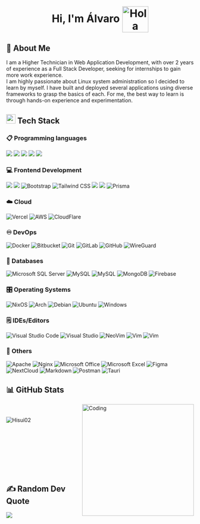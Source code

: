 <h1 align="center"><b>Hi, I'm Álvaro </b><img alt="Hola" height="70px" width="70px" align="center" src="https://c.tenor.com/fYg91qBpDdgAAAAi/bongo-cat-transparent.gif"></img></h1>

## 💫 About Me
I am a Higher Technician in Web Application Development, with over 2 years of experience as a Full Stack Developer, seeking for internships to gain more work experience.
<br/>
I am highly passionate about Linux system administration so I decided to learn by myself. I have built and deployed several applications using diverse frameworks to grasp the basics of each. For me, the best way to learn is through hands-on experience and experimentation.

## <img  src="https://media2.giphy.com/media/QssGEmpkyEOhBCb7e1/giphy.gif?cid=ecf05e47a0n3gi1bfqntqmob8g9aid1oyj2wr3ds3mg700bl&rid=giphy.gif" width ="25"><b> Tech Stack</b>

### 📋 Programming languages
<span>
  <img src="https://img.shields.io/badge/javascript-%23323330.svg?logo=javascript&logoColor=%23F7DF1E">
  <img src="https://img.shields.io/badge/typescript-%23007ACC.svg?logo=typescript&logoColor=white">
  <img src="https://img.shields.io/badge/java-%23ED8B00.svg?logo=openjdk&logoColor=white">
  <img src="https://img.shields.io/badge/php-%23777BB4.svg?logo=php&logoColor=white">
  <img src="https://img.shields.io/badge/python-3670A0?logo=python&logoColor=ffdd54">
</span>

### 💻 Frontend Development
<span>
  <img src="https://img.shields.io/badge/html5-%23E34F26.svg?logo=html5&logoColor=white">
  <img src="https://img.shields.io/badge/css3-%231572B6.svg?logo=css3&logoColor=white">
  <img alt="Bootstrap" src="https://img.shields.io/badge/Bootstrap-%23563D7C.svg?logo=bootstrap&logoColor=white"/>
  <img alt="Tailwind CSS" src="https://img.shields.io/badge/Tailwind%20CSS-%2338B2AC.svg?logo=tailwind-css&logoColor=white"/>
  <img src="https://img.shields.io/badge/react-%2320232a.svg?logo=react&logoColor=%2361DAFB">
  <img src="https://img.shields.io/badge/Next-black?logo=next.js&logoColor=white">
  <img alt="Prisma" src="https://img.shields.io/badge/Prisma-3982CE?logo=Prisma&logoColor=white"/>
</span>

### ☁️ Cloud
<span>
  <img alt="Vercel" src="https://img.shields.io/badge/vercel-%23000000.svg?logo=vercel&logoColor=white">
  <img alt="AWS" src="https://img.shields.io/badge/AWS-%23FF9900.svg?logo=amazon-aws&logoColor=white">
  <img alt="CloudFlare" src="https://img.shields.io/badge/Cloudflare-F38020?logo=Cloudflare&logoColor=white">
</span>

### ♾️ DevOps
<span>
  <img alt="Docker" src="https://img.shields.io/badge/Docker-%230db7ed.svg?logo=docker&logoColor=white">
  <img alt="Bitbucket" src="https://img.shields.io/badge/Bitbucket-%230047B3.svg?logo=bitbucket&logoColor=white"/>
  <img alt="Git" src="https://img.shields.io/badge/Git-%23F05033.svg?logo=git&logoColor=white"/>
  <img alt="GitLab" src="https://img.shields.io/badge/GitLab-%23181717.svg?logo=gitlab&logoColor=white"/>
  <img alt="GitHub" src="https://img.shields.io/badge/GitHub-%23121011.svg?logo=github&logoColor=white"/>
  <img alt="WireGuard" src="https://img.shields.io/badge/wireguard-%2388171A.svg?logo=wireguard&logoColor=white">
</span>

### 💾 Databases
<span>
  <img alt="Microsoft SQL Server" src="https://img.shields.io/badge/Microsoft%20SQL%20Server-CC2927?logo=microsoft%20sql%20server&logoColor=white"/>
  <img alt="MySQL" src="https://img.shields.io/badge/MySQL-%2300f.svg?logo=mysql&logoColor=white">
  <img alt="MySQL" src="https://img.shields.io/badge/postgres-%23316192.svg?logo=postgresql&logoColor=white">
  <img alt="MongoDB" src="https://img.shields.io/badge/MongoDB-%234ea94b.svg?logo=mongodb&logoColor=white">
  <img alt="Firebase" src="https://img.shields.io/badge/Firebase-%23FFCA28.svg?logo=Firebase&logoColor=white"/>
</span>

### 🎛️ Operating Systems
<span>
  <img alt="NixOS" src="https://img.shields.io/badge/NIX-5277C3.svg?logo=NixOS&logoColor=white">
  <img alt="Arch" src="https://img.shields.io/badge/Arch%20Linux-1793D1?logo=arch-linux&logoColor=fff">
  <img alt="Debian" src="https://img.shields.io/badge/Debian-D70A53?logo=debian&logoColor=white">
  <img alt="Ubuntu" src="https://img.shields.io/badge/Ubuntu-E95420?logo=ubuntu&logoColor=white"/>
  <img alt="Windows" src="https://img.shields.io/badge/Windows-0078D6?logo=windows&logoColor=white"/>
</span>

### 🗒️ IDEs/Editors
<span>
  <img alt="Visual Studio Code" src="https://img.shields.io/badge/Visual%20Studio%20Code-0078d7.svg?logo=visual-studio-code&logoColor=white">
  <img alt="Visual Studio" src="https://img.shields.io/badge/Visual%20Studio-5C2D91.svg?logo=visual-studio&logoColor=white"/>
  <img alt="NeoVim" src="https://img.shields.io/badge/NeoVim-%2357A143.svg?&logo=neovim&logoColor=white"/>
  <img alt="Vim" src="https://img.shields.io/badge/VIM-%2311AB00.svg?logo=vim&logoColor=white"/>
  <img alt="Vim" src="https://img.shields.io/badge/Obsidian-%23483699.svg?logo=obsidian&logoColor=white"/>
</span>

### 🥅 Others
<span>
  <img alt="Apache" src="https://img.shields.io/badge/apache-%23D42029.svg?logo=apache&logoColor=white">
  <img alt="Nginx" src="https://img.shields.io/badge/nginx-%23009639.svg?logo=nginx&logoColor=white">
  <img alt="Microsoft Office" src="https://img.shields.io/badge/Microsoft_Office-D83B01?logo=microsoft-office&logoColor=white">
  <img alt="Microsoft Excel" src="https://img.shields.io/badge/Microsoft_Excel-217346?logo=microsoft-excel&logoColor=white">
  <img alt="Figma" src="https://img.shields.io/badge/figma-%23F24E1E.svg?logo=figma&logoColor=white">
  <img alt="NextCloud" src="https://img.shields.io/badge/Next%20Cloud-0B94DE?logo=nextcloud&logoColor=white">
  <img alt="Markdown" src="https://img.shields.io/badge/markdown-%23000000.svg?logo=markdown&logoColor=white"/>
  <img alt="Postman" src="https://img.shields.io/badge/Postman-FF6C37?logo=postman&logoColor=white"/>
  <img alt="Tauri" src="https://img.shields.io/badge/tauri-%2324C8DB.svg?logo=tauri&logoColor=%23FFFFFF"/>
</span>


## 📊 GitHub Stats
<img align="right" alt="Coding" width="300" src="https://cdn.dribbble.com/users/1277312/screenshots/14733298/media/39b1045e593737587dd60e42c8422d1f.gif" >
<br><br>
<img align="left" src="https://github-readme-stats.vercel.app/api/top-langs?username=Hisui02&show_icons=true&theme=dark&locale=en&layout=compact" alt="Hisui02" />

<br><br><br><br><br><br><br><br>

## ✍️ Random Dev Quote
![](https://quotes-github-readme.vercel.app/api?type=horizontal&theme=radical)
